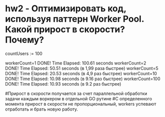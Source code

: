 # hw2 - Оптимизировать код, используя паттерн Worker Pool. Какой прирост в скорости? Почему?

countUsers := 100

workerCount=1	DONE! Time Elapsed: 100.61 seconds
workerCount=2	DONE! Time Elapsed: 50.51 seconds	(в 1,99 раза быстрее)
workerCount=5	DONE! Time Elapsed: 20.53 seconds	(в 4,9 раз быстрее)
workerCount=10	DONE! Time Elapsed: 10.98 seconds	(в 9.16 раз быстрее)
workerCount=100 DONE! Time Elapsed: 10.93 seconds   (в 9.2 раз быстрее)

#Прирост в скорости получается за счет параллельной обработки задачи каждым воркером в отдельной GO рутине
#C определенного момента прирост в скорости не пропорциональный, workers успевают отработать и брать новую работу. 




